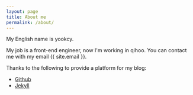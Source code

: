 ```yaml
---
layout: page
title: About me
permalink: /about/
---
```


My English name is yookcy.

My job is a front-end engineer, now I'm working in qihoo. You can contact me with my email {{ site.email }}.

Thanks to the following to provide a platform for my blog:

* [Github](http://github.com)
* [Jekyll](http://jekyllrb.com)

